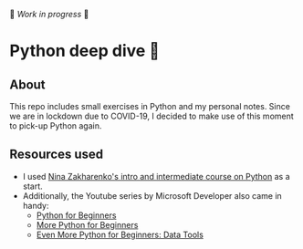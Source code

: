 🔧 _Work in progress_ 🔧

# Python deep dive :snake:

## About

This repo includes small exercises in Python and my personal notes. Since we are in lockdown due to COVID-19, I decided to make use of this moment to pick-up Python again.

## Resources used

- I used [Nina Zakharenko's intro and intermediate course on Python](https://www.learnpython.dev/01-introduction/) as a start.
- Additionally, the Youtube series by Microsoft Developer also came in handy:
  - [Python for Beginners](https://www.youtube.com/playlist?list=PLlrxD0HtieHhS8VzuMCfQD4uJ9yne1mE6)
  - [More Python for Beginners](https://www.youtube.com/watch?v=xYDnHi0u6_c&list=PLlrxD0HtieHiXd-nEby-TMCoUNwhbLUnj)
  - [Even More Python for Beginners: Data Tools](https://www.youtube.com/watch?v=D8OaGUYkHTE&list=PLlrxD0HtieHhHnCUVtR8UHS7eLl33zfJ-)
